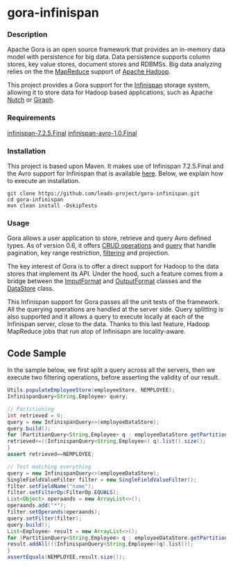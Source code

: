 # gora-infinispan

### Description 

Apache Gora is an open source framework that provides an in-memory data model with persistence for big data. Data persistence supports column stores, key value stores, document stores and RDBMSs. Big data analyzing relies on the the [MapReduce](https://en.wikipedia.org/wiki/MapReduce) support of [Apache Hadoop](https://hadoop.apache.org/).

This project provides a Gora support for the [Infinispan](http://infinispan.org) storage system, allowing it to store data for Hadoop based applications, such as Apache [Nutch](http://nutch.apache.org/) or [Giraph](http://giraph.apache.org/).

### Requirements

[infinispan-7.2.5.Final](https://github.com/leads-project/infinispan-avro)
[infinispan-avro-1.0.Final](https://github.com/leads-project/infinispan-avro)

### Installation 

This project is based upon Maven. It makes use of Infinispan 7.2.5.Final and the Avro support for Infinispan that is available [here](https://github.com/leads-project/infinispan-avro). Below, we explain how to execute an installation.

```
git clone https://github.com/leads-project/gora-infinispan.git
cd gora-infinispan
mvn clean install -DskipTests
```

### Usage

Gora allows a user application to store, retrieve and query Avro defined types. As of version 0.6, it offers [CRUD operations](http://gora.apache.org/current/api/apidocs-0.6/org/apache/gora/store/DataStore.html) and [query](http://gora.apache.org/current/api/apidocs-0.6/org/apache/gora/query/Query.html) that handle pagination, key range restriction, [filtering](http://gora.apache.org/current/api/apidocs-0.6/org/apache/gora/filter/Filter.html) and projection. 

The key interest of Gora is to offer a direct support for Hadoop to the data stores that implement its API. Under the hood, such a feature comes from a bridge between the [ImputFormat](http://gora.apache.org/current/api/apidocs-0.6/org/apache/gora/mapreduce/GoraInputFormat.html) and [OutputFormat](http://gora.apache.org/current/api/apidocs-0.6/org/apache/gora/mapreduce/GoraOutputFormat.html) classes and the [DataStore](http://gora.apache.org/current/api/apidocs-0.6/org/apache/gora/store/DataStore.html) class.

This Infinispan support for Gora passes all the unit tests of the framework. All the querying operations are handled at the server side. Query splitting is also supported and it allows a query to execute locally at each of the Infinispan server, close to the data. Thanks to this last feature, Hadoop MapReduce jobs that run atop of Infinisapn are locality-aware. 

## Code Sample

In the sample below, we first split a query across all the servers, then we execute two filtering operations, before asserting the validity of our result.

```java
Utils.populateEmployeeStore(employeeStore, NEMPLOYEE);
InfinispanQuery<String,Employee> query;

// Partitioning
int retrieved = 0;
query = new InfinispanQuery<>(employeeDataStore);
query.build();
for (PartitionQuery<String,Employee> q : employeeDataStore.getPartitions(query)) {
retrieved+=((InfinispanQuery<String,Employee>) q).list().size();
}
assert retrieved==NEMPLOYEE;

// Test matching everything
query = new InfinispanQuery<>(employeeDataStore);
SingleFieldValueFilter filter = new SingleFieldValueFilter();
filter.setFieldName("name");
filter.setFilterOp(FilterOp.EQUALS);
List<Object> operaands = new ArrayList<>();
operaands.add("*");
filter.setOperands(operaands);
query.setFilter(filter);
query.build();
List<Employee> result = new ArrayList<>();
for (PartitionQuery<String,Employee> q : employeeDataStore.getPartitions(query)) {
result.addAll(((InfinispanQuery<String,Employee>)q).list());
}
assertEquals(NEMPLOYEE,result.size());
```
